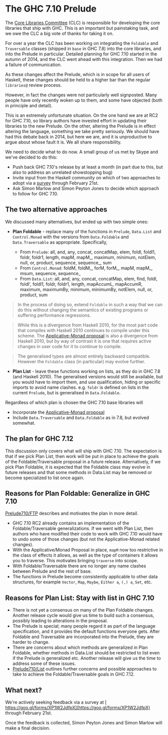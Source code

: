 # The GHC 7.10 Prelude



The [
Core Libraries Committee](https://wiki.haskell.org/Core_Libraries_Committee) (CLC) is responsible for developing the core libraries that ship with GHC.  This is an important but painstaking task, and we owe the CLC a big vote of thanks for taking it on.



For over a year the CLC has been working on integrating the `Foldable` and `Traversable` classes (shipped in `base` in GHC 7.8) into the core libraries, and into the Prelude in particular.  Detailed planning for GHC 7.10 started in the autumn of 2014, and the CLC went ahead with this integration.  Then we had a failure of communication.  



As these changes affect the Prelude, which is in scope for all users of Haskell, these changes should be held to a higher bar than the regular `libraries@` review process.



However, in fact the changes were not particularly well signposted.  Many people have only recently woken up to them, and some have objected (both in principle and detail).



This is an extremely unfortunate situation.  On the one hand we are at RC2 for GHC 7.10, so library authors have invested effort in updating their libraries to the new Prelude.  On the other, altering the Prelude is in effect altering the language, something we take pretty seriously.  We should have had this debate back in 2014, but here we are, and it is unproductive to argue about whose fault it is.  We all share responsibility.



We need to decide what to do now.  A small group of us met by Skype and we've decided to do this:


- Push back GHC 7.10's release by at least a month (in part due to this, but also to address an unrelated showstopping bug)
- Invite input from the Haskell community on which of two approaches to adopt via a [
  survey](https://goo.gl/forms/XP1W2JdfpX) through February 21st.
- Ask Simon Marlow and Simon Peyton Jones to decide which approach to follow for GHC 7.10.

## The two alternative approaches



We discussed many alternatives, but ended up with two simple ones:


- **Plan Foldable** - replace many of the functions in `Prelude`, `Data.List` and `Control.Monad` with the versions from `Data.Foldable` and `Data.Traversable` as appropriate.  Specifically, 

  - From `Prelude`: all, and, any, concat, concatMap, elem, foldl, foldl1, foldr, foldr1, length, mapM, mapM\_, maximum, minimum, notElem, null, or, product, sequence, sequence\_, sum
  - From `Control.Monad`: foldM, foldM\_, forM, forM\_, mapM, mapM\_, msum, sequence, sequence\_
  - From `Data.List`: all, and, any, concat, concatMap, elem, find, foldl, foldl', foldl1, foldr, foldr1, length, mapAccumL, mapAccumR, maximum, maximumBy, minimum, minimumBy, notElem, null, or, product, sum

>
>
> In the process of doing so, extend `Foldable` in such a way that we can do this without changing the semantics of existing programs or suffering performance regressions.
>
>

>
>
> While this is a divergence from Haskell 2010, for the most part code that compiles with Haskell 2010 continues to compile under this scheme. The [
> Applicative-Monad proposal](https://wiki.haskell.org/Functor-Applicative-Monad_Proposal) is also a divergence from Haskell 2010, but by way of contrast it is one that requires active changes in user code for it to continue to compile.
>
>

>
>
> The generalised types are almost entirely backward compatible.  However the `Foldable` class (in particular) may evolve further.
>
>

- **Plan List** - leave these functions working on lists, as they do in GHC 7.8 (and Haskell 2010).  The generalised versions would still be available, but you would have to import them, and use qualification, hiding or specific imports to avoid name clashes.  e.g. `foldr` is defined on lists in the current `Prelude`, but is generalised in `Data.Foldable`.


Regardless of which plan is chosen the GHC 7.10 base libraries will


- Incorporate the [
  Applicative-Monad proposal](https://wiki.haskell.org/Functor-Applicative-Monad_Proposal)
- Include `Data.Traversable` and `Data.Foldable` as in 7.8, but evolved somewhat. 

## The plan for GHC 7.12



This discussion only covers what will ship with GHC 7.10. The expectation is that if we pick Plan List, then work will be put in place to achieve the goals of the Foldable/Traversable proposal in a future release. Alternatively, if we pick Plan Foldable, it is expected that the Foldable class may evolve in future releases and that some methods in Data.List may be removed or become specialized to list once again. 


## Reasons for Plan Foldable: Generalize in GHC 7.10



[Prelude710/FTP](prelude710/ftp) describes and motivates the plan in more detail.


- GHC 7.10 RC2 already contains an implementation of the Foldable/Traversable generalizations. If we went with Plan List, then authors who have modified their code to work with GHC 7.10 would have to undo some of those changes (but not the Applicative-Monad related changes).
- With the Applicative/Monad Proposal in place, `mapM` now too restrictive in the class of effects it allows, as well as the type of containers it allows you to traverse. This motivates bringing `traverse` into scope.
- With Foldable/Traversable there are no longer any name clashes between Prelude and the rest of base.
- The functions in Prelude become consistently applicable to other data structures, for example `Vector`, `Map`, `Maybe`, `Either a`, `(,) a`, `Set`, etc.

## Reasons for Plan List: Stay with list in GHC 7.10


- There is not yet a consensus on many of the Plan Foldable changes. Another release cycle would give us time to build such a consensus, possibly leading to alterations in the proposal.
- The Prelude is special; many people regard it as part of the language specification, and it provides the default functions everyone gets. After Foldable and Traversable are incorporated into the Prelude, they are harder to change.
- There are concerns about which methods are generalized in Plan Foldable, whether methods in Data.List should be restricted to list even if the Prelude is generalized etc. Another release will give us the time to address some of these issues.
- [Prelude710/List](prelude710/list) outlines further concerns and possible approaches to take to achieve the Foldable/Traversable goals in GHC 7.12.

## What next?



We're actively seeking feedback via a survey at [
https://goo.gl/forms/XP1W2JdfpX](https://goo.gl/forms/XP1W2JdfpX) through February 21st.



Once the feedback is collected, Simon Peyton Jones and Simon Marlow will make a final decision.



